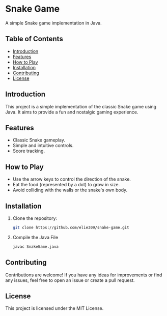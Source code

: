 # Snake Game

A simple Snake game implementation in Java.

## Table of Contents

- [Introduction](#introduction)
- [Features](#features)
- [How to Play](#how-to-play)
- [Installation](#installation)
- [Contributing](#contributing)
- [License](#license)

## Introduction

This project is a simple implementation of the classic Snake game using Java. It aims to provide a fun and nostalgic gaming experience.

## Features

- Classic Snake gameplay.
- Simple and intuitive controls.
- Score tracking.

## How to Play

- Use the arrow keys to control the direction of the snake.
- Eat the food (represented by a dot) to grow in size.
- Avoid colliding with the walls or the snake's own body.

## Installation

1. Clone the repository:

   ```bash
   git clone https://github.com/elie309/snake-game.git

2. Compile the Java File

   ```bash
   javac SnakeGame.java

## Contributing

Contributions are welcome! If you have any ideas for improvements or find any issues, feel free to open an issue or create a pull request.

## License

This project is licensed under the MIT License.

  
